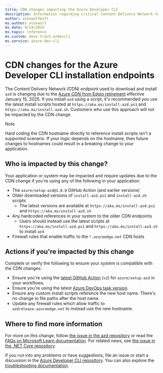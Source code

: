 ```yaml
---
title: CDN changes impacting the Azure Developer CLI
description: Information regarding critical Content Delivery Network (CDN) changes for azd due to the CDN provider changing from Edgio to Azure Front Door.
author: alexwolfmsft
ms.author: alexwolf
ms.date: 9/14/2024
ms.topic: reference
ms.custom: devx-track-azdevcli
ms.service: azure-dev-cli
---
```


# CDN changes for the Azure Developer CLI installation endpoints

The Content Delivery Network (CDN) endpoint used to download and install `azd` is changing due to the [Azure CDN from Edgio retirement](/azure/cdn/edgio-retirement-faq) effective January 15, 2025. If you install `azd` using a script, it's recommended you use the latest install scripts hosted at `https://aka.ms/install-azd.ps1` and `https://aka.ms/install-azd.sh`. Customers who use this approach will not be impacted by the CDN change.

> [!NOTE]
> Hard coding the CDN hostname directly to reference install scripts isn't a supported scenario. If your logic depends on the hostname, then future changes to hostnames could result in a breaking change to your application.

## Who is impacted by this change?

Your application or system may be impacted and require updates due to the CDN change if you're using any of the following in your application:

- The `azure/setup-azd@1.0.0` GitHub Action (and earlier versions)
- Older downloaded versions of `install-azd.ps1` and `install-azd.sh` scripts
  - The latest versions are available at `https://aka.ms/install-azd.ps1` and `https://aka.ms/install-azd.sh`
- Any hardcoded references in your system to the older CDN endpoints
  - Users should instead use the latest scripts at `https://aka.ms/install-azd.ps1` and `https://aka.ms/install-azd.sh` to install `azd`
- Firewall rules that enable traffic to the `*.azureedge.net` CDN hosts

## Actions if you're impacted by this change

Complete or verify the following to ensure your system is compatible with the CDN changes:

- Ensure you're using the [latest GitHub Action](https://github.com/marketplace/actions/setup-azd) (`v2`) for `azure/setup-azd` in your workflows.
- Ensure you're using the latest [Azure DevOps task version](https://marketplace.visualstudio.com/items?itemName=ms-azuretools.azd).
- Ensure any custom install scripts reference the new host name. There's no change to file paths after the host name.
- Update any firewall rules which allow traffic to `azdrelease.azureedge.net` to instead use the new hostname.

## Where to find more information

For more on this change, follow [the issue in the azd repository](https://github.com/Azure/azure-dev/issues/4661) or read the [FAQs on Microsoft Learn documentation](/azure/cdn/edgio-retirement-faq). For related news, see [the issue in the .NET Core repository](https://github.com/dotnet/core/issues/9671).

If you run into any problems or have suggestions, file an issue or start a discussion in the [Azure Developer CLI repository](https://github.com/Azure/azure-dev). You can also explore the [troubleshooting documentation](https://aka.ms/azd-troubleshoot).
